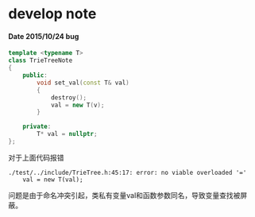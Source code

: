 develop note
===========

#### Date 2015/10/24 bug
```c++
template <typename T>
class TrieTreeNote
{
    public:
        void set_val(const T& val)
        {
            destroy();
            val = new T(v);
        }   

    private:
        T* val = nullptr;
};
```
对于上面代码报错
```
./test/../include/TrieTree.h:45:17: error: no viable overloaded '='
    val = new T(val);
```
问题是由于命名冲突引起，类私有变量val和函数参数同名，导致变量查找被屏蔽。
